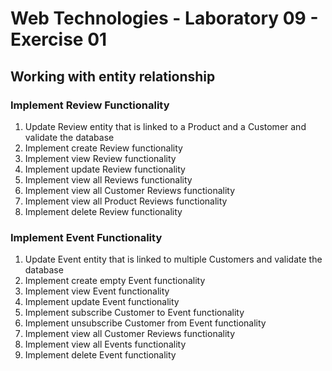 # Web Technologies - Laboratory 09 - Exercise 01

## Working with entity relationship

### Implement Review Functionality

1. Update Review entity that is linked to a Product and a Customer and validate the database
2. Implement create Review functionality
3. Implement view Review functionality
4. Implement update Review functionality
5. Implement view all Reviews functionality
6. Implement view all Customer Reviews functionality
7. Implement view all Product Reviews functionality
8. Implement delete Review functionality

### Implement Event Functionality

1. Update Event entity that is linked to multiple Customers and validate the database
2. Implement create empty Event functionality
3. Implement view Event functionality
4. Implement update Event functionality
5. Implement subscribe Customer to Event functionality
6. Implement unsubscribe Customer from Event functionality
7. Implement view all Customer Reviews functionality
8. Implement view all Events functionality
9. Implement delete Event functionality
